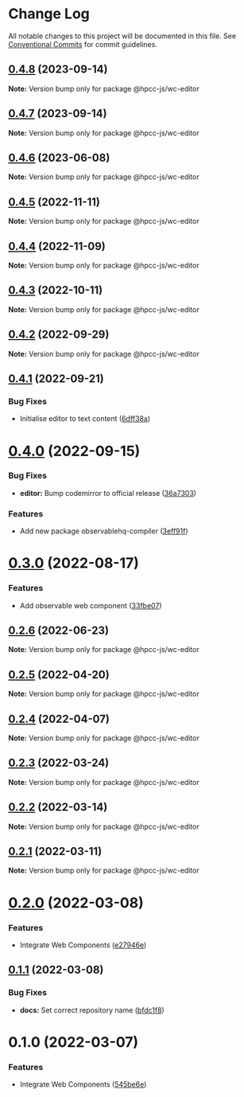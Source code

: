# Change Log

All notable changes to this project will be documented in this file.
See [Conventional Commits](https://conventionalcommits.org) for commit guidelines.

## [0.4.8](https://github.com/hpcc-systems/Visualization/compare/@hpcc-js/wc-editor@0.4.7...@hpcc-js/wc-editor@0.4.8) (2023-09-14)

**Note:** Version bump only for package @hpcc-js/wc-editor





## [0.4.7](https://github.com/hpcc-systems/Visualization/compare/@hpcc-js/wc-editor@0.4.6...@hpcc-js/wc-editor@0.4.7) (2023-09-14)

**Note:** Version bump only for package @hpcc-js/wc-editor





## [0.4.6](https://github.com/hpcc-systems/Visualization/compare/@hpcc-js/wc-editor@0.4.5...@hpcc-js/wc-editor@0.4.6) (2023-06-08)

**Note:** Version bump only for package @hpcc-js/wc-editor





## [0.4.5](https://github.com/hpcc-systems/Visualization/compare/@hpcc-js/wc-editor@0.4.4...@hpcc-js/wc-editor@0.4.5) (2022-11-11)

**Note:** Version bump only for package @hpcc-js/wc-editor






## [0.4.4](https://github.com/hpcc-systems/Visualization/compare/@hpcc-js/wc-editor@0.4.3...@hpcc-js/wc-editor@0.4.4) (2022-11-09)

**Note:** Version bump only for package @hpcc-js/wc-editor






## [0.4.3](https://github.com/hpcc-systems/Visualization/compare/@hpcc-js/wc-editor@0.4.2...@hpcc-js/wc-editor@0.4.3) (2022-10-11)

**Note:** Version bump only for package @hpcc-js/wc-editor





## [0.4.2](https://github.com/hpcc-systems/Visualization/compare/@hpcc-js/wc-editor@0.4.1...@hpcc-js/wc-editor@0.4.2) (2022-09-29)

**Note:** Version bump only for package @hpcc-js/wc-editor





## [0.4.1](https://github.com/hpcc-systems/Visualization/compare/@hpcc-js/wc-editor@0.4.0...@hpcc-js/wc-editor@0.4.1) (2022-09-21)


### Bug Fixes

* Initialise editor to text content ([6dff38a](https://github.com/hpcc-systems/Visualization/commit/6dff38adf857f6ddcc610364b41f451d3ed65e8e))





# [0.4.0](https://github.com/hpcc-systems/Visualization/compare/@hpcc-js/wc-editor@0.3.0...@hpcc-js/wc-editor@0.4.0) (2022-09-15)


### Bug Fixes

* **editor:** Bump codemirror to official release ([36a7303](https://github.com/hpcc-systems/Visualization/commit/36a7303944c832e113062565283e49fd338f7535))


### Features

*  Add new package observablehq-compiler ([3eff91f](https://github.com/hpcc-systems/Visualization/commit/3eff91f6ea48ecc9a54a6cdcbf9302c53d61890d))





# [0.3.0](https://github.com/hpcc-systems/Visualization/compare/@hpcc-js/wc-editor@0.2.6...@hpcc-js/wc-editor@0.3.0) (2022-08-17)


### Features

*  Add observable web component ([33fbe07](https://github.com/hpcc-systems/Visualization/commit/33fbe07eb8a5deeabd98467b1bce1fcda0d2dbab))





## [0.2.6](https://github.com/hpcc-systems/Visualization/compare/@hpcc-js/wc-editor@0.2.5...@hpcc-js/wc-editor@0.2.6) (2022-06-23)

**Note:** Version bump only for package @hpcc-js/wc-editor





## [0.2.5](https://github.com/hpcc-systems/Visualization/compare/@hpcc-js/wc-editor@0.2.4...@hpcc-js/wc-editor@0.2.5) (2022-04-20)

**Note:** Version bump only for package @hpcc-js/wc-editor





## [0.2.4](https://github.com/hpcc-systems/Visualization/compare/@hpcc-js/wc-editor@0.2.3...@hpcc-js/wc-editor@0.2.4) (2022-04-07)

**Note:** Version bump only for package @hpcc-js/wc-editor





## [0.2.3](https://github.com/hpcc-systems/Visualization/compare/@hpcc-js/wc-editor@0.2.2...@hpcc-js/wc-editor@0.2.3) (2022-03-24)

**Note:** Version bump only for package @hpcc-js/wc-editor





## [0.2.2](https://github.com/hpcc-systems/Visualization/compare/@hpcc-js/wc-editor@0.2.1...@hpcc-js/wc-editor@0.2.2) (2022-03-14)

**Note:** Version bump only for package @hpcc-js/wc-editor





## [0.2.1](https://github.com/hpcc-systems/Visualization/compare/@hpcc-js/wc-editor@0.2.0...@hpcc-js/wc-editor@0.2.1) (2022-03-11)

**Note:** Version bump only for package @hpcc-js/wc-editor





# [0.2.0](https://github.com/hpcc-systems/Visualization/compare/@hpcc-js/wc-editor@0.1.1...@hpcc-js/wc-editor@0.2.0) (2022-03-08)


### Features

* Integrate Web Components ([e27946e](https://github.com/hpcc-systems/Visualization/commit/e27946e437a164e0e07a80a415f8513226a693be))





## [0.1.1](https://github.com/GordonSmith/hpcc-js/compare/@hpcc-js/wc-editor@0.1.0...@hpcc-js/wc-editor@0.1.1) (2022-03-08)


### Bug Fixes

* **docs:**  Set correct repository name ([bfdc1f8](https://github.com/GordonSmith/hpcc-js/commit/bfdc1f8ae2fb177226f6a84715e5441b4d4834ce))





# 0.1.0 (2022-03-07)


### Features

* Integrate Web Components ([545be6e](https://github.com/GordonSmith/hpcc-js/commit/545be6e3fa477123ff8acd2400afcc451ebabfd5))
